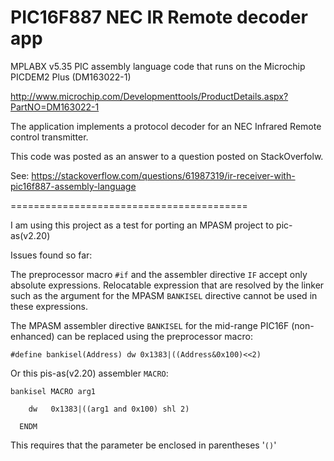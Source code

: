 PIC16F887 NEC IR Remote decoder app
===================================

MPLABX v5.35 PIC assembly language code that runs on the Microchip PICDEM2 Plus (DM163022-1) 

http://www.microchip.com/Developmenttools/ProductDetails.aspx?PartNO=DM163022-1

The application implements a protocol decoder for an NEC Infrared Remote control transmitter.

This code was posted as an answer to a question posted on StackOverfolw.

See: https://stackoverflow.com/questions/61987319/ir-receiver-with-pic16f887-assembly-language

=========================================

I am using this project as a test for porting an MPASM project to pic-as(v2.20)

Issues found so far:

The preprocessor macro `#if` and the assembler directive `IF` accept only absolute 
expressions. Relocatable expression that are resolved by the linker such as the 
argument for the MPASM `BANKISEL` directive cannot be used in these expressions.

The MPASM assembler directive `BANKISEL` for the mid-range PIC16F (non-enhanced) 
can be replaced using the preprocessor macro:

`#define bankisel(Address) dw 0x1383|((Address&0x100)<<2)`

Or this pis-as(v2.20) assembler `MACRO`:

`bankisel MACRO arg1`

`    dw   0x1383|((arg1 and 0x100) shl 2)`

`  ENDM`

This requires that the parameter be enclosed in parentheses '`()`'